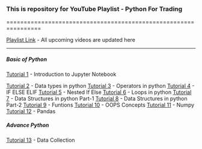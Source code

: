 ### This is repository for YouTube Playlist - Python For Trading

================================================================

[Playlist Link](https://www.youtube.com/playlist?list=PLwKGIk9968e22wlEo2NEg7mRZRcNalDD3) - All upcoming videos are updated here

---
##### Basic of Python
[Tutorial 1](https://youtu.be/DFPbEg6YtNg) - Introduction to Jupyter Notebook  

[Tutorial 2](https://youtu.be/5r0neBXPzAA) - Data types in python
[Tutorial 3](https://youtu.be/hJBqanVXO3k) - Operators in python
[Tutorial 4](https://youtu.be/TxUs4JrbWm0) - IF ELSE ELIF
[Tutorial 5](https://youtu.be/YgK_76ZTGes) - Nested If Else 
[Tutorial 6](https://youtu.be/z1i2nXQgeOM) - Loops in python
[Tutorial 7](https://youtu.be/7qU5LEDyGXI) - Data Structures in python Part-1
[Tutorial 8](https://youtu.be/eCAY0EFRoeU) - Data Structures in python Part-2
[Tutorial 9](https://youtu.be/bFJaFEnO2Zk) - Funtions
[Tutorial 10](https://youtu.be/fcrwdAOaweI) - OOPS Concepts
[Tutorial 11](https://youtu.be/c5Xouk_Q6Fo) - Numpy
[Tutorial 12](https://youtu.be/e9wg11lt6ns) - Pandas

##### Advance Python
[Tutorial 13](https://youtu.be/BF1uO9YQW78) - Data Collection
